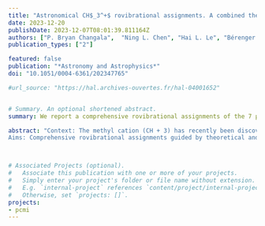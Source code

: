 ```yaml
---
title: "Astronomical CH$_3^+$ rovibrational assignments. A combined theoretical and experimental study validating observational findings in the d203-506 UV-irradiated protoplanetary disky"
date: 2023-12-20
publishDate: 2023-12-07T08:01:39.811164Z
authors: ["P. Bryan Changala",  "Ning L. Chen", "Hai L. Le", "Bérenger Gans", "Kim Steenbakkers", "Thomas Salomon", "Luis Bonah", "Ilane Schroetter", "Amélie Canin", martin-drumel, "Ugo Jacovella", "Emmanuel Dartois", "Séverine Boyé-Péronne", "Christian Alcaraz", "Oskar Asvany", "Sandra Brünken", "Sven Thorwirth", "Stephan Schlemmer", "Javier R. Goicoechea", "Gaël Rouillé", "Ameek Sidhu", "Ryan Chown", "Dries Van De Putte", "Boris Trahin", "Felipe Alarcón", "Olivier Berné", "Emilie Habart", "Els Peeters"]
publication_types: ["2"]

featured: false
publication: "*Astronomy and Astrophysics*"
doi: "10.1051/0004-6361/202347765"

#url_source: "https://hal.archives-ouvertes.fr/hal-04001652"


# Summary. An optional shortened abstract.
summary: We report a comprehensive rovibrational assignments of the 7 µm features of CH3+, guided by theoretical and experimental laboratory techniques.

abstract: "Context: The methyl cation (CH + 3) has recently been discovered in the interstellar medium through the detection of 7 µm (1400 cm-1) features toward the d203-506 protoplanetary disk by the JWST. Line-by-line spectroscopic assignments of these features, however, were unsuccessful due to complex intramolecular perturbations preventing a determination of the excitation and abundance of the species in that source. 
Aims: Comprehensive rovibrational assignments guided by theoretical and experimental laboratory techniques provide insight into the excitation mechanisms and chemistry of CH + 3 in d203-506. Methods: The rovibrational structure of CH + 3 was studied theoretically by a combination of coupled-cluster electronic structure theory and (quasi-)variational nuclear motion calculations. Two experimental techniques were used to confirm the rovibrational structure of CH + 3 : 1. Infrared leak-out spectroscopy of the methyl cation: CH + 3 ions, produced by the electron impact dissociative ionization of methane, were injected into a 22-pole ion trap where they were probed by the pulses of infrared radiation from the FELIX free electron laser. 2. Rotationally resolved photoelectron spectroscopy of the methyl radical (CH 3): Neutral CH 3 , produced by CH 3 NO 2 pyrolysis in a molecular beam, was probed by pulsed-field ionization zero-kinetic-energy photoelectron spectroscopy. Results: The quantum chemical calculations performed in this study have enabled a comprehensive spectroscopic assignment of the ν + 2 and ν + 4 bands of CH + 3 detected by the JWST. The resulting spectroscopic constants and derived Einstein A coefficients fully reproduce both the infrared and photoelectron spectra and permit the rotational temperature of CH + 3 (T = 660 ± 80 K) in d203-506 to be derived. A beam-averaged column density of CH + 3 in this protoplanetary disk is also estimated. "



# Associated Projects (optional).
#   Associate this publication with one or more of your projects.
#   Simply enter your project's folder or file name without extension.
#   E.g. `internal-project` references `content/project/internal-project/index.md`.
#   Otherwise, set `projects: []`.
projects:
- pcmi 
---
```


